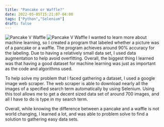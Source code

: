 ```yaml
---
title: "Pancake or Waffle?"
date: 2022-05-05T15:21:07-04:00
tags: ["Python","Selenium"]
draft: false
---
```

![Pancake V Waffle](/pancakeVwafflePlot.png)
![Pancake V Waffle](/PancakeVwaffleEval.png)
I wanted to learn more about machine learning, so I created a program that labeled whether a picture was of a pancake or a waffle. The program achieves around 90% accuracy for the labeling. Due to having a relatively small data set, I used data augmentation to help avoid overfitting. Overall, the biggest thing I learned was that having a good dataset for machine learning was just as important as the code and algorithms used.

To help solve my problem that I faced gathering a dataset, I used a google image web scraper. The web scraper is able to download nearly all the images of a specified search term automatically by using Selenium. Using this tool allows me to get a decent sized data set of around 700 images, and all I have to do is type in my search term.

Overall, while knowing the difference between a pancake and a waffle is not world changing, I learned a lot, and was able to problem solve to find a solution to gathering easy data sets.


